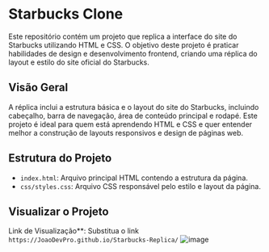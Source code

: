 # Starbucks Clone

Este repositório contém um projeto que replica a interface do site do Starbucks utilizando HTML e CSS. O objetivo deste projeto é praticar habilidades de design e desenvolvimento frontend, criando uma réplica do layout e estilo do site oficial do Starbucks.

## Visão Geral

A réplica inclui a estrutura básica e o layout do site do Starbucks, incluindo cabeçalho, barra de navegação, área de conteúdo principal e rodapé. Este projeto é ideal para quem está aprendendo HTML e CSS e quer entender melhor a construção de layouts responsivos e design de páginas web.

## Estrutura do Projeto

- `index.html`: Arquivo principal HTML contendo a estrutura da página.
- `css/styles.css`: Arquivo CSS responsável pelo estilo e layout da página.

## Visualizar o Projeto
Link de Visualização**: Substitua o link `https://JoaoDevPro.github.io/Starbucks-Replica/`
![image](https://github.com/user-attachments/assets/450b61bd-8757-4e55-8d9e-c32f1002d3ca)
